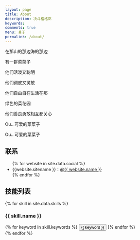 ```yaml
---
layout: page
title: About
description: 决斗格格巫
keywords: 
comments: true
menu: 关于
permalink: /about/
---
```


在那山的那边海的那边

有一群菜菜子

他们活泼又聪明

他们调皮又灵敏

他们自由自在生活在那

绿色的菜花园

他们善良勇敢相互都关心

Ou...可爱的菜菜子

Ou...可爱的菜菜子

## 联系

<ul>
{% for website in site.data.social %}
<li>{{website.sitename }}：<a href="{{ website.url }}" target="_blank">@{{ website.name }}</a></li>
{% endfor %}
</ul>


## 技能列表

{% for skill in site.data.skills %}
### {{ skill.name }}
<div class="btn-inline">
{% for keyword in skill.keywords %}
<button class="btn btn-outline" type="button">{{ keyword }}</button>
{% endfor %}
</div>
{% endfor %}
